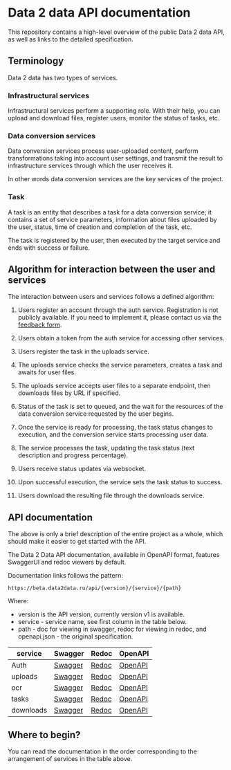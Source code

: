 # Data 2 data API documentation

This repository contains a high-level overview of the public Data 2 data API, as well as links to the detailed specification.

## Terminology

Data 2 data has two types of services.

### Infrastructural services
Infrastructural services perform a supporting role. With their help, you can upload and download files, register users, monitor the status of tasks, etc.

### Data conversion services
Data conversion services process user-uploaded content, perform transformations taking into account user settings, and transmit the result to infrastructure services through which the user receives it.

In other words data conversion services are the key services of the project.

### Task
A task is an entity that describes a task for a data conversion service; it contains a set of service parameters, information about files uploaded by the user, status, time of creation and completion of the task, etc.

The task is registered by the user, then executed by the target service and ends with success or failure.

## Algorithm for interaction between the user and services

The interaction between users and services follows a defined algorithm:

1. Users register an account through the auth service.
Registration is not publicly available. If you need to implement it, please contact us via the [feedback form](https://data2data.ru/suggestions/).

2. Users obtain a token from the auth service for accessing other services.
3. Users register the task in the uploads service.
4. The uploads service checks the service parameters, creates a task and awaits for user files.
5. The uploads service accepts user files to a separate endpoint, then downloads files by URL if specified.
6. Status of the task is set to queued, and the wait for the resources of the data conversion service requested by the user begins.
7. Once the service is ready for processing, the task status changes to execution, and the conversion service starts processing user data.
8. The service processes the task, updating the task status (text description and progress percentage).
9. Users receive status updates via websocket.
10. Upon successful execution, the service sets the task status to success.
11. Users download the resulting file through the downloads service.

## API documentation
The above is only a brief description of the entire project as a whole, which should make it easier to get started with the API.

The Data 2 Data API documentation, available in OpenAPI format, features SwaggerUI and redoc viewers by default.

Documentation links follows the pattern:

`https://beta.data2data.ru/api/{version}/{service}/{path}`

Where:

- version is the API version, currently version v1 is available.
- service - service name, see first column in the table below.
- path - doc for viewing in swagger, redoc for viewing in redoc, and openapi.json - the original specification.

| service | Swagger | Redoc | OpenAPI |
| --- | --- | --- | --- |
| Auth | [Swagger](https://beta.data2data.ru/api/v1/auth/docs) | [Redoc](https://beta.data2data.ru/api/v1/auth/redoc) | [OpenAPI](https://beta.data2data.ru/api/v1/auth/openapi.json) |
| uploads | [Swagger](https://beta.data2data.ru/api/v1/uploads/docs) | [Redoc](https://beta.data2data.ru/api/v1/uploads/redoc) | [OpenAPI](https://beta.data2data.ru/api/v1/uploads/openapi.json) |
| ocr | [Swagger](https://beta.data2data.ru/api/v1/ocr/docs) | [Redoc](https://beta.data2data.ru/api/v1/ocr/redoc) | [OpenAPI](https://beta.data2data.ru/api/v1/ocr/openapi.json) |
| tasks | [Swagger](https://beta.data2data.ru/api/v1/tasks/docs) | [Redoc](https://beta.data2data.ru/api/v1/tasks/redoc) | [OpenAPI](https://beta.data2data.ru/api/v1/tasks/openapi.json) |
| downloads | [Swagger](https://beta.data2data.ru/api/v1/downloads/docs) | [Redoc](https://beta.data2data.ru/api/v1/downloads/redoc) | [OpenAPI](https://beta.data2data.ru/api/v1/downloads/openapi.json) |

## Where to begin?

You can read the documentation in the order corresponding to the arrangement of services in the table above.
